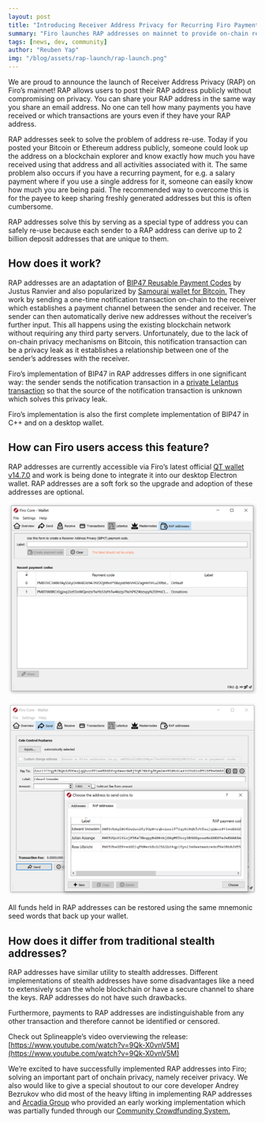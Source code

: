 ```yaml
---
layout: post
title: "Introducing Receiver Address Privacy for Recurring Firo Payments"
summary: "Firo launches RAP addresses on mainnet to provide on-chain recipient privacy."
tags: [news, dev, community]
author: "Reuben Yap"
img: "/blog/assets/rap-launch/rap-launch.png"
---
```

We are proud to announce the launch of Receiver Address Privacy (RAP) on Firo’s mainnet! RAP allows users to post their RAP address publicly without compromising on privacy. You can share your RAP address in the same way you share an email address. No one can tell how many payments you have received or which transactions are yours even if they have your RAP address.

RAP addresses seek to solve the problem of address re-use. Today if you posted your Bitcoin or Ethereum address publicly, someone could look up the address on a blockchain explorer and know exactly how much you have received using that address and all activities associated with it. The same problem also occurs if you have a recurring payment, for e.g. a salary payment where if you use a single address for it, someone can easily know how much you are being paid. The recommended way to overcome this is for the payee to keep sharing freshly generated addresses but this is often cumbersome.

RAP addresses solve this by serving as a special type of address you can safely re-use because each sender to a RAP address can derive up to 2 billion deposit addresses that are unique to them.

## How does it work? 

RAP addresses are an adaptation of [BIP47 Reusable Payment Codes](https://github.com/bitcoin/bips/blob/master/bip-0047.mediawiki) by Justus Ranvier and also popularized by [Samourai wallet for Bitcoin.](https://blog.samouraiwallet.com/post/137698771697/why-were-bringing-reusable-payment-codes-to-the) They work by sending a one-time notification transaction on-chain to the receiver which establishes a payment channel between the sender and receiver. The sender can then automatically derive new addresses without the receiver’s further input. This all happens using the existing blockchain network without requiring any third party servers. Unfortunately, due to the lack of on-chain privacy mechanisms on Bitcoin, this notification transaction can be a privacy leak as it establishes a relationship between one of the sender’s addresses with the receiver.

Firo’s implementation of BIP47 in RAP addresses differs in one significant way: the sender sends the notification transaction in a [private Lelantus transaction](https://firo.org/2021/01/06/lelantus-activating-on-firo.html) so that the source of the notification transaction is unknown which solves this privacy leak.

Firo’s implementation is also the first complete implementation of BIP47 in C++ and on a desktop wallet.

## How can Firo users access this feature?

RAP addresses are currently accessible via Firo’s latest official [QT wallet v14.7.0](https://github.com/firoorg/firo/releases/tag/v0.14.7.0) and work is being done to integrate it into our desktop Electron wallet. RAP addresses are a soft fork so the upgrade and adoption of these addresses are optional.

![](/blog/assets/rap-launch/rap1.png)

![](/blog/assets/rap-launch/rap2.png)

All funds held in RAP addresses can be restored using the same mnemonic seed words that back up your wallet.

## How does it differ from traditional stealth addresses?

RAP addresses have similar utility to stealth addresses. Different implementations of stealth addresses have some disadvantages like a need to extensively scan the whole blockchain or have a secure channel to share the keys. RAP addresses do not have such drawbacks.

Furthermore, payments to RAP addresses are indistinguishable from any other transaction and therefore cannot be identified or censored.

Check out Splineapple’s video overviewing the release: [https://www.youtube.com/watch?v=9Qk-X0vnV5M](https://www.youtube.com/watch?v=9Qk-X0vnV5M)

We’re excited to have successfully implemented RAP addresses into Firo; solving an important part of onchain privacy, namely receiver privacy. We also would like to give a special shoutout to our core developer Andrey Bezrukov who did most of the heavy lifting in implementing RAP addresses and [Arcadia Group](https://arcadiamgroup.com/) who provided an early working implementation which was partially funded through our [Community Crowdfunding System.](https://ccs.firo.org)
